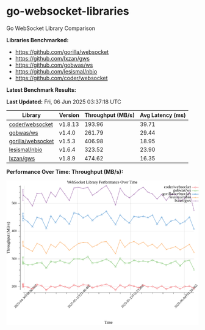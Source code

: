 # go-websocket-libraries

Go WebSocket Library Comparison

**Libraries Benchmarked:**

- https://github.com/gorilla/websocket
- https://github.com/lxzan/gws
- https://github.com/gobwas/ws
- https://github.com/lesismal/nbio
- https://github.com/coder/websocket

**Latest Benchmark Results:**

<!-- BENCHMARK_TABLE_START -->
**Last Updated:** Fri, 06 Jun 2025 03:37:18 UTC

| Library                                         | Version         | Throughput (MB/s) | Avg Latency (ms) |
| ----------------------------------------------- | --------------- | ----------------- | ---------------- |
| [coder/websocket](https://github.com/coder/websocket) | v1.8.13 | 193.96 | 39.71 |
| [gobwas/ws](https://github.com/gobwas/ws) | v1.4.0 | 261.79 | 29.44 |
| [gorilla/websocket](https://github.com/gorilla/websocket) | v1.5.3 | 406.98 | 18.95 |
| [lesismal/nbio](https://github.com/lesismal/nbio) | v1.6.4 | 323.52 | 23.90 |
| [lxzan/gws](https://github.com/lxzan/gws) | v1.8.9 | 474.62 | 16.35 |
<!-- BENCHMARK_TABLE_END -->

**Performance Over Time: Throughput (MB/s):**

![Benchmark Performance Graph](benchmark_performance.png)